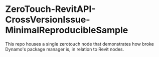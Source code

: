 # ZeroTouch-RevitAPI-CrossVersionIssue-MinimalReproducibleSample
This repo houses a single zerotouch node that demonstrates how broke Dynamo's package manager is, in relation to Revit nodes.
